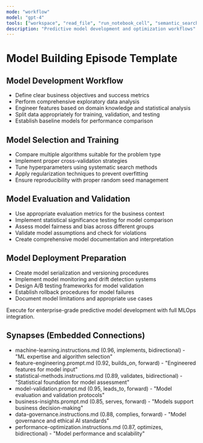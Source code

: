 ```yaml
---
mode: "workflow"
model: "gpt-4"
tools: ["workspace", "read_file", "run_notebook_cell", "semantic_search"]
description: "Predictive model development and optimization workflows"
---
```


# Model Building Episode Template

## Model Development Workflow
- Define clear business objectives and success metrics
- Perform comprehensive exploratory data analysis
- Engineer features based on domain knowledge and statistical analysis
- Split data appropriately for training, validation, and testing
- Establish baseline models for performance comparison

## Model Selection and Training
- Compare multiple algorithms suitable for the problem type
- Implement proper cross-validation strategies
- Tune hyperparameters using systematic search methods
- Apply regularization techniques to prevent overfitting
- Ensure reproducibility with proper random seed management

## Model Evaluation and Validation
- Use appropriate evaluation metrics for the business context
- Implement statistical significance testing for model comparison
- Assess model fairness and bias across different groups
- Validate model assumptions and check for violations
- Create comprehensive model documentation and interpretation

## Model Deployment Preparation
- Create model serialization and versioning procedures
- Implement model monitoring and drift detection systems
- Design A/B testing frameworks for model validation
- Establish rollback procedures for model failures
- Document model limitations and appropriate use cases

Execute for enterprise-grade predictive model development with full MLOps integration.

## Synapses (Embedded Connections)
- machine-learning.instructions.md (0.96, implements, bidirectional) - "ML expertise and algorithm selection"
- feature-engineering.prompt.md (0.92, builds_on, forward) - "Engineered features for model input"
- statistical-methods.instructions.md (0.89, validates, bidirectional) - "Statistical foundation for model assessment"
- model-validation.prompt.md (0.95, leads_to, forward) - "Model evaluation and validation protocols"
- business-insights.prompt.md (0.85, serves, forward) - "Models support business decision-making"
- data-governance.instructions.md (0.88, complies, forward) - "Model governance and ethical AI standards"
- performance-optimization.instructions.md (0.87, optimizes, bidirectional) - "Model performance and scalability"
